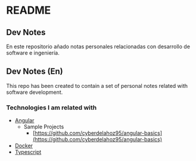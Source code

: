 # README

## Dev Notes

En este repositorio añado notas personales relacionadas con desarrollo de software e ingeniería.

## Dev Notes \(En\)

This repo has been created to contain a set of personal notes related with software development.



### Technologies I am related with

* [Angular](angular/english/)
  * Sample Projects
    * [https://github.com/cyberdelahoz95/angular-basics](https://github.com/cyberdelahoz95/angular-basics)
* [Docker](https://github.com/cyberdelahoz95/dockercrumbs)
* [Typescript](https://github.com/cyberdelahoz95/typescript-basics/tree/master/foundamentals)

